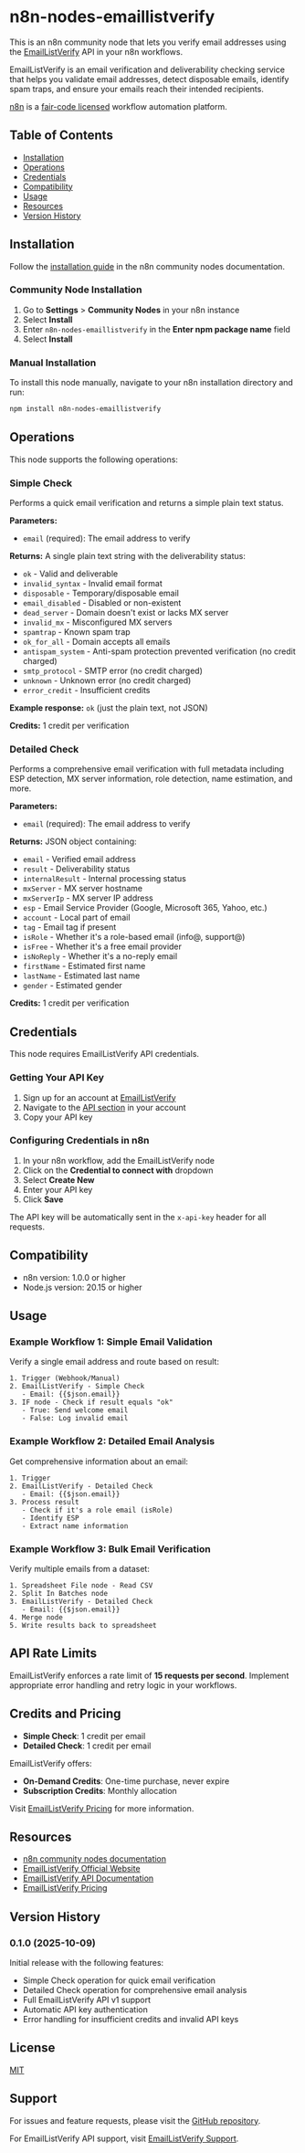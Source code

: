 # n8n-nodes-emaillistverify

This is an n8n community node that lets you verify email addresses using the [EmailListVerify](https://emaillistverify.com) API in your n8n workflows.

EmailListVerify is an email verification and deliverability checking service that helps you validate email addresses, detect disposable emails, identify spam traps, and ensure your emails reach their intended recipients.

[n8n](https://n8n.io/) is a [fair-code licensed](https://docs.n8n.io/reference/license/) workflow automation platform.

## Table of Contents

- [Installation](#installation)
- [Operations](#operations)
- [Credentials](#credentials)
- [Compatibility](#compatibility)
- [Usage](#usage)
- [Resources](#resources)
- [Version History](#version-history)

## Installation

Follow the [installation guide](https://docs.n8n.io/integrations/community-nodes/installation/) in the n8n community nodes documentation.

### Community Node Installation

1. Go to **Settings** > **Community Nodes** in your n8n instance
2. Select **Install**
3. Enter `n8n-nodes-emaillistverify` in the **Enter npm package name** field
4. Select **Install**

### Manual Installation

To install this node manually, navigate to your n8n installation directory and run:

```bash
npm install n8n-nodes-emaillistverify
```

## Operations

This node supports the following operations:

### Simple Check

Performs a quick email verification and returns a simple plain text status.

**Parameters:**

- `email` (required): The email address to verify

**Returns:** A single plain text string with the deliverability status:

- `ok` - Valid and deliverable
- `invalid_syntax` - Invalid email format
- `disposable` - Temporary/disposable email
- `email_disabled` - Disabled or non-existent
- `dead_server` - Domain doesn't exist or lacks MX server
- `invalid_mx` - Misconfigured MX servers
- `spamtrap` - Known spam trap
- `ok_for_all` - Domain accepts all emails
- `antispam_system` - Anti-spam protection prevented verification (no credit charged)
- `smtp_protocol` - SMTP error (no credit charged)
- `unknown` - Unknown error (no credit charged)
- `error_credit` - Insufficient credits

**Example response:** `ok` (just the plain text, not JSON)

**Credits:** 1 credit per verification

### Detailed Check

Performs a comprehensive email verification with full metadata including ESP detection, MX server information, role detection, name estimation, and more.

**Parameters:**

- `email` (required): The email address to verify

**Returns:** JSON object containing:

- `email` - Verified email address
- `result` - Deliverability status
- `internalResult` - Internal processing status
- `mxServer` - MX server hostname
- `mxServerIp` - MX server IP address
- `esp` - Email Service Provider (Google, Microsoft 365, Yahoo, etc.)
- `account` - Local part of email
- `tag` - Email tag if present
- `isRole` - Whether it's a role-based email (info@, support@)
- `isFree` - Whether it's a free email provider
- `isNoReply` - Whether it's a no-reply email
- `firstName` - Estimated first name
- `lastName` - Estimated last name
- `gender` - Estimated gender

**Credits:** 1 credit per verification

## Credentials

This node requires EmailListVerify API credentials.

### Getting Your API Key

1. Sign up for an account at [EmailListVerify](https://emaillistverify.com)
2. Navigate to the [API section](https://apps.emaillistverify.com/api) in your account
3. Copy your API key

### Configuring Credentials in n8n

1. In your n8n workflow, add the EmailListVerify node
2. Click on the **Credential to connect with** dropdown
3. Select **Create New**
4. Enter your API key
5. Click **Save**

The API key will be automatically sent in the `x-api-key` header for all requests.

## Compatibility

- n8n version: 1.0.0 or higher
- Node.js version: 20.15 or higher

## Usage

### Example Workflow 1: Simple Email Validation

Verify a single email address and route based on result:

```
1. Trigger (Webhook/Manual)
2. EmailListVerify - Simple Check
   - Email: {{$json.email}}
3. IF node - Check if result equals "ok"
   - True: Send welcome email
   - False: Log invalid email
```

### Example Workflow 2: Detailed Email Analysis

Get comprehensive information about an email:

```
1. Trigger
2. EmailListVerify - Detailed Check
   - Email: {{$json.email}}
3. Process result
   - Check if it's a role email (isRole)
   - Identify ESP
   - Extract name information
```

### Example Workflow 3: Bulk Email Verification

Verify multiple emails from a dataset:

```
1. Spreadsheet File node - Read CSV
2. Split In Batches node
3. EmailListVerify - Detailed Check
   - Email: {{$json.email}}
4. Merge node
5. Write results back to spreadsheet
```

## API Rate Limits

EmailListVerify enforces a rate limit of **15 requests per second**. Implement appropriate error handling and retry logic in your workflows.

## Credits and Pricing

- **Simple Check**: 1 credit per email
- **Detailed Check**: 1 credit per email

EmailListVerify offers:

- **On-Demand Credits**: One-time purchase, never expire
- **Subscription Credits**: Monthly allocation

Visit [EmailListVerify Pricing](https://emaillistverify.com/pricing) for more information.

## Resources

- [n8n community nodes documentation](https://docs.n8n.io/integrations/community-nodes/)
- [EmailListVerify Official Website](https://emaillistverify.com)
- [EmailListVerify API Documentation](https://api.emaillistverify.com/api-doc)
- [EmailListVerify Pricing](https://emaillistverify.com/pricing)

## Version History

### 0.1.0 (2025-10-09)

Initial release with the following features:

- Simple Check operation for quick email verification
- Detailed Check operation for comprehensive email analysis
- Full EmailListVerify API v1 support
- Automatic API key authentication
- Error handling for insufficient credits and invalid API keys

## License

[MIT](LICENSE.md)

## Support

For issues and feature requests, please visit the [GitHub repository](https://github.com/EmailListVerify-com/n8n-nodes-emaillistverify/issues).

For EmailListVerify API support, visit [EmailListVerify Support](https://emaillistverify.com/contact).
